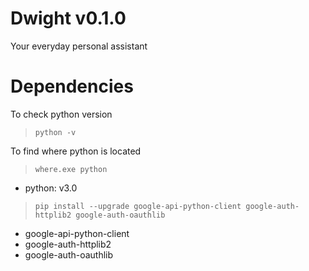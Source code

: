 # Dwight v0.1.0

Your everyday personal assistant

# Dependencies

To check python version
>`python -v`

To find where python is located

>`where.exe python`

- python: v3.0

>`pip install --upgrade google-api-python-client google-auth-httplib2 google-auth-oauthlib`

- google-api-python-client
- google-auth-httplib2
- google-auth-oauthlib
